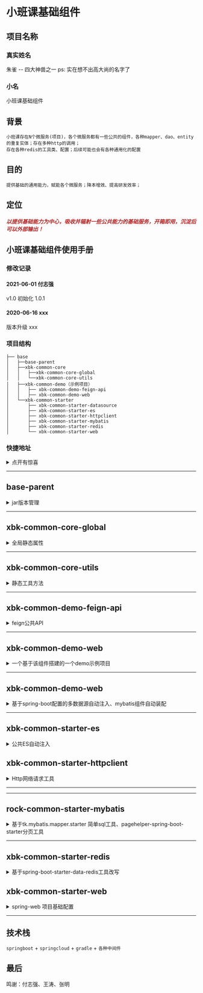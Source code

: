 # 小班课基础组件 
## 项目名称
### 真实姓名 
朱雀 -- 四大神兽之一
ps:  实在想不出高大尚的名字了

### 小名
小班课基础组件

## 背景

    小班课存在N个微服务(项目)，各个微服务都有一些公共的组件，各种mapper、dao、entity的重复实体；存在多种http的调用；
    存在各种redis的工具类、配置；后续可能也会有各种通用化的配置

## 目的

    提供基础的通用能力，赋能各个微服务；降本增效、提高研发效率；

## 定位

<h5 style="color: firebrick">以提供基础能力为中心，吸收并辐射一些公共能力的基础服务，开箱即用，沉淀后可以外部输出！</h5>

## 小班课基础组件使用手册

### 修改记录

#### 2021-06-01 付志强

v1.0 初始化 1.0.1

#### 2020-06-16 xxx

版本升级 xxx

### 项目结构

```
├── base
│   ├──base-parent
│   ├──xbk-common-core
│   │   ├──xbk-common-core-global
│   │   └──xbk-common-core-utils
│   ├──xbk-common-demo（示例项目）
│   │   ├── xbk-common-demo-feign-api
│   │   ├── xbk-common-demo-web
│   └──xbk-common-starter
│       ├── xbk-common-starter-datasource
│       ├── xbk-common-starter-es
│       ├── xbk-common-starter-httpclient
│       ├── xbk-common-starter-mybatis
│       ├── xbk-common-starter-redis
│       └── xbk-common-starter-web
```

### 快捷地址

<details>
<summary>点开有惊喜</summary>

* [`xbk-base-parent`](#base-parent)
* [`xbk-common-core-global`](#xbk-common-core-global)
* [`xbk-common-core-utils`](#xbk-common-core-utils)
* [`xbk-common-starter-cache`](#xbk-common-starter-cache)
* [`xbk-common-starter-datasource`](#xbk-common-starter-datasource)
* [`xbk-common-demo-feign-api`](#xbk-common-starter-feign)
* [`xbk-common-demo-web`](#xbk-common-starter-feign)
* [`xbk-common-starter-es`](#xbk-common-starter-es)
* [`xbk-common-starter-httpclient`](#xbk-common-starter-httpclient)
* [`xbk-common-starter-mybatis`](#xbk-common-starter-mybatis)
* [`xbk-common-starter-redis`](#xbk-common-starter-redis)
* [`xbk-common-starter-web`](#xbk-common-starter-web)

</details>

---

## base-parent

<details>
<summary>jar版本管理</summary>

### 描述

1. 定义了所有`jar`包版本信息、`gradle`常用的组件信息、`gradle`配置信息。
2. 所有的工具包的`parent`。
3. 统一的`gradle`版本管理，有效的避免不同`gradle`组件包版本冲突、不同`gradle`组件包版本不一致导致不必要包引用。

### 规约

1. 所有项目`build.gradle`都应继承`base-parent` (subprojects 中已经定义)。
2. 应当避免在业务项目模块中二次声明`gradle`组件版本信息。

### 使用示例

1. 在settings目录中增加对应模块的模块名称即可

```
include(':xbk-common-core')
include(':xbk-common-core:xbk-common-core-util')
include(':xbk-common-core:xbk-common-core-global')
project(':xbk-common-core:xbk-common-core-util').projectDir = file('../xbk-common-core/xbk-common-core-util')
project(':xbk-common-core:xbk-common-core-global').projectDir = file('../xbk-common-core/xbk-common-core-global')
project(':xbk-common-core').projectDir = file('../xbk-common-core')
```

</details>

---

## xbk-common-core-global

<details>
<summary>全局静态属性</summary>

### 描述

1. 定义了系统公共`Nacos`配置的`NameSpace`信息。
2. 定义了系统异常`BizException`。
3. 定义了系统交互所有已约定的`Head`信息。
4. 定义了`web`返回数据封装结果类型。

### 规约

1. 所有组件开发中使用的基础信息都应以此为准，不应该额外定义。

</details>

---

## xbk-common-core-utils

<details>
<summary>静态工具方法</summary>

### 描述

1. 提供一些常用de开发静态类
2. 提供一些常用的业务工具类

### 规约

1. 该模块中提供的方法必须都为静态方法。

### 使用示例

各种工具类吧，想用什么就往里面加吧，不过最主要的是不要重复引入一些想用技术的工具类，没必要；

</details>

---

## xbk-common-demo-feign-api

<details>
<summary>feign公共API</summary>

### 描述

1. 初步想法是提供所有的外部服务的feign接口，所有微服务都通过nacos注册，通过feign调用

### 规约

1. 该模块只是提供一个接口调用能力。

### 使用示例

暂时还没想好，有待讨论
</details>

---

## xbk-common-demo-web

<details>
<summary>一个基于该组件搭建的一个demo示例项目</summary>

### 描述

1. 单纯一个demo项目

### 规约

1. 暂时还没有写，有待讨论(主要是分层思路)

### 使用示例

暂时还没想好，有待讨论
</details>


---

## xbk-common-demo-web

<details>
<summary>基于spring-boot配置的多数据源自动注入、mybatis组件自动装配</summary>

### 现状

1. 目前小班课是单点数据源，没有多数据源的情况；多数据源的情况适用于之后的分库分表、读写分离的情况，所以目前先预留空间； 根据以往经验，这种需求还是存在的，所以先保留了
2. mybatis的话现阶段系统中有使用mybatis-plus的，也有自定义mapper.xml文件的；现阶段任务主要兼容这两种主流开发方式吧

### 描述 (当前版本的读写分离或者mybatis都不太完善，需要进一步优化)

1. `dataSource` 提供了基于`spring-boot`配置的多自动数据源注入(这个功能在数据迁移、读写分离等的的时候可能需要用到)、
   `mybatis`组件自动装配、`Druid`监控自动装配。
2. 依赖`com.alibaba.druid`：阿里的数据库连接工具。
3. 依赖`tk.mybatis.mapper-spring-boot-starter`：`mybatis`增强工具，如果引入该模块之后不使用`mybatis`自动装配可排除。
5. 自动集成`pagehelper`: `mybatis`分页组件。

### 使用 (数据源配置信息托管到nacos或者apollo等等)

1. 强烈建议排除`DataSource`自动注入。
    ```java
    @SpringBootApplication(exclude = DataSourceAutoConfiguration.class)
    ```
2. 单数据源使用：引用`Nacos`公共配置`XBK-MySql`，覆盖原有配置中`url`、`username`、`password`。
3. 多数据源使用：引用`Nacos`公共配置`XBK-Mysql`，覆盖原有配置中`url`、`username`、`password`即可注入`master`
   数据源，其他数据源配置为`datasource.dynamicDataSource.xx`，其中`xx`为数据源名称。 例如，配置`read`数据源。
    ```yml
    spring:
      datasource:
        dynamicDataSource:
          read:
            url: xx
            username: xxx
            password: xx
    ```
   在`Nacos`中默认提供了`read`/`write`两个扩展数据源配置--读写分离配置化。代码调用：
    ```java
    @DataSourceType("read")
    public List<Demo> selectFromReadDataSource(String name) {
        return demoMapper.customizeSqlSelectByName(name);
    }
    ```
   此处建议把数据源名称声明成静态常量，方便全局统一管理。

### 扩展

待优化，优先支持mybatis-plus组件的支持
</details>

---

## xbk-common-starter-es

<details>
<summary>公共ES自动注入</summary>

### 描述

1. 目前因为还没有到使用ES的阶段，所以这里只是预留空间
2. 提供了`Es`自动注入。

### 使用

1. 关联`Nacos`配置`XBK-ES`。
2. 引入必要的`ES`配置。`@EnableDataCenterEs`: 开启`DataCenteres`;`@EnableXbkEs`开启`XbkEs`。
    ```java
    @Configuration
    @EnableDataCenterEs
    @EnableXbkEs
    public class EsConfig {
    }
    ```
   由于`ES`连接在启动时候会检测连接情况，因此建议按需引入，及时排除不必要的引入。

### 扩展
---
</details>

## xbk-common-starter-httpclient

<details>
<summary>Http网络请求工具</summary>

### 描述 (基础信息配置化)

1. 提供了`http`请求工具。
2. 提供了`httpClient`、`okhttp`两种实现方式。
3. 提供了`feign`通信方式。

### 使用

1. 关联`Nacos`配置`XBK-HttpClient`。
2. 使用`RestTemplate`发送请求

```java
private final RestTemplate restTemplate;
//get 请求
        CommonResponse<String> commonResponse=restTemplate.getForObject("http://localhost:8080/demo/demo/testRedis",CommonResponse.class);
//post 请求
        DemoDTO demoDTO=new DemoDTO();
        demoDTO.setName("name");
        demoDTO.setNum(1);
        CommonResponse commonResponse=restTemplate.postForObject("http://localhost:8080/demo/demo",demoDTO,CommonResponse.class);

```

3. 使用静态工具发送请求

```java
//使用 httpClient 发送 get请求
HttpClientUtil.get();
//使用 okhttp 发送 get 请求
        OkHttpUtil.get();
```

### 扩展

1. 切换当前`Http`请求实现。

```xml
spring.http.rest-client.type = okHttp3 //默认
        spring.http.rest-client.type = httpClient //使用 httpClient
```

</details>

---

---

## rock-common-starter-mybatis

<details>
<summary>基于tk.mybatis.mapper.starter 简单sql工具、pagehelper-spring-boot-starter分页工具</summary>

#### 描述

1. 提供基于`tk.mybatis.mapper.starter` 简单`sql`工具、`pagehelper-spring-boot-starter`分页工具。
2. 提供基于`com.baomidou:mybatis-plus-boot-starter:3.4.1`：`mybatis-plus`增强工具.
3. 建议配合`common-util-dataSource`一起使用，可以快速实现多数据源、持久层集成。
4. 该组件未提供`mybatis`相关的`bean`装配信息，可以自行定义。

#### 使用

该工具提供了两套工具，可以根据当前的业务需求自行选择。

+ 实体`Entity extend BaseEntityOnlyId`：工具只会自动处理`id`、`createTime`：创建时间、`lastModifyTime`：修改时间。
+ 实体`Entity extend BaseEntity`：工具会额外维护`isDel`: 数据状态。
+ **如果项目中只有逻辑删除，不做物理删除，请使用`BaseEntity`，提供了一套完整的 逻辑`CRUD`操作**

1. 定义`mybatis-mapper`扫描包路径
      ```java
      @Configuration
      @MapperScan(basePackages = {DataSourceCommon.MAPPER_PATH, DynamicMapperPackage.DYNAMIC_PACKAGE_PATH})
      public class DataSourceCommon {
          /**
           * 定义Mapper包路径
           */
          public static final String MAPPER_PATH = "xxx.mapper";
      }
      ---
      DynamicMapperPackage.DYNAMIC_PACKAGE_PATH 为 自定义扩展的 sql 工具，此处必须声明。
      ```
2. 声明`Entity`
      ```java
      @Data
      @EqualsAndHashCode(callSuper = true)
      @Table(name = "demo")
      public class Demo extends BaseEntity {
          /**
           * 测试 - 名称 当数据库字段与实体字段不一致时候
           */
          @Column(name = "demo_name")
          private String name;
    
          /**
           * 示例 - 字符 当数据库字段与实体字段一致
           */
          private Integer demoNum;
      }
      ```
3. 声明`Mapper`
      ```java
      @Repository
      public interface DemoMapper extends Mapper<Demo> {
      }
      ```
4. 声明`service`
      ```java
      public interface DemoService extends BaseDecoratorService<Demo> {
      }
      ```
5. 声明`serviceImpl`
      ```java
      @Service
      @RequiredArgsConstructor
      public class DemoServiceImpl extends BaseDecoratorServiceImpl<Demo> implements DemoService {
      }
      ```

至此，在注入`@Autowired DemoService demoService`，即可调用基础的`CRUD`方法。

#### 扩展

1. 自定义`mybatis` 相关配置：根据官方自动配置即可，需要在`@MapperScan`中额外声明`DynamicMapperPackage.DYNAMIC_PACKAGE_PATH`路径。**
   此处建议使用`tk.mybatis.spring.annotation.MapperScan`**

2. 自定义`sql`语句

+ 定义`SqlProvider`。

 ```java
   public class DemoSqlProvider {
    /**
     * 自定义sql 根据 `name` 模糊查询
     */
    public String customizeSqlSelectByName(@Param("name") final String name) {
        String table = SqlHelper.getDynamicTableName(Demo.class, Demo.class.getAnnotation(Table.class).name());
        String allColumns = SqlHelper.getAllColumns(Demo.class);
        return new SQL() {{
            SELECT(allColumns);
            FROM(table);
            WHERE("demo_name like CONCAT('%',#{name},'%')");
        }}.toString();
    }
}
 ```

+ 在`Mapper`声明方法。
   ```java
    @Repository
    public interface DemoMapper extends Mapper<Demo> {
        /**
         * 自定义sql 根据 `name` 模糊查询
         */
        @SelectProvider(type = DemoSqlProvider.class, method = "customizeSqlSelectByName")
        List<Demo> customizeSqlSelectByName(@Param("name") String name);
    }
    ```

3. 模糊查询语法支持和分页语法支持
    ```java
   WeekendSqls<Demo> demoWeekendSql = WeekendSqls.<Demo>custom()
           .andLike(Demo::getName, "%" + name + "%");
   Example example = Example.builder(Demo.class)
           .andWhere(demoWeekendSql)
           .build();
   PageInfo<Demo> pageInfo = PageHelper.startPage(pageNum, pageSize)
           .doSelectPageInfo(() -> demoService.selectByExample(example));
    ```
4. 使用`xml`文件 文件存放目录：`classpath:mybatis/mapper/*.xml`. 由于`Mapper`继承了`BaseMapper`,应避免与已存在方法重名。

</details>

---

## xbk-common-starter-redis

<details>
<summary>基于spring-boot-starter-data-redis工具改写</summary>

### 描述

+ 提供基于`spring-boot-starter-data-redis`工具，实现了`key`服务隔离、环境隔离。
+ 提供基于`reids`实现的分布式锁（当然，用起来太费劲）。
+ 后续提供基于`redisson`实现的分布式锁。

### 使用

1. 关联`Nacos`配置`XBK-Redis`。
2. 配置`key`隔离前缀，优先匹配`spring.redis.prefix`，如果不存在，会使用`application-name`，如果依旧不存在会使用**unknown**。
      ```yml
      spring:
        redis:
          prefix: prefix
        application:
          name: serverName
       ```
3. 使用redis 锁。
     ```java
     @Autowired private DistributedLock distributedLock;
    
     final String lockKey = "lockKey";
     distributedLock.lock(lockKey);
     .....
     distributedLock.releaseLock(lockKey);
     ```
   **加锁、释放锁必须在同一线程中进行，否则会释放锁失败**

### 扩展

1. 使用不带前缀的`RedisTemplate`。
      ```java
      @Autowired @Qualifier(Common.REDIS_TEMPLATE_WITHOUT_PREFIX_NAME)
      private RedisTemplate redisTemplate;
      ```

</details>

## xbk-common-starter-web

<details>
<summary>spring-web 项目基础配置</summary>

### 描述

1. 提供全局统一返回结果集封装。
2. 提供全局异常处理机制。
3. 提供全局`json`序列化配置。
5. 提供日志打印配置。
6. 自动注入了两个任务线程池。
7. 提供全局参数校验配置。

+ **该包在各个项目组中应该在项目初始化时就定义所有信息，不建议该包进行扩展配置。**

### 使用

1. 关联`Nacos`基础配置`XBK-BASE`
2. `controller`正常返回的`objct`会被额外封装
    ```json
    {
        "code" : 200,
        "message" : "操作成功",
        "data" : {},
        "error_code" : 200,
        "error_message" : ""
    }
    ```
3. `controller`调用`void`方法
    ```java
    return SuccessResponse.defaultSuccessResponse();
    ```
4. 业务异常处理
   ```java
   throw new BizException(100101, "业务异常");
   ```

### 扩展

1. 自定义异常处理。异常处理提供了两个扩展`bean`：`ExceptionResolver`异常信息接受器，该`bean`可以注册多个，捕获异常后会根据`order`排序依次调用所有`bean`
   的处理方法。`ExceptionResultHandler` 异常结果处理器，该`bean`只可以注册一个，在所有`ExceptionResolver`处理完成之后调用该`bean`方法。系统现在默认提供：
    + `DefaultExceptionResultHandler`：默认异常结果处理，**该`bean`不建议覆盖**。
    + `DefaultBizExceptionResolver`：业务异常接收器。
    + `DefaultRuntimeExceptionResolver`：系统异常接收器。 自定义异常接收器：
      ```java
      @Configuration
      @Slf4j
      public class ExceptionLog implements ExceptionResolver {
          @Override
          public void resolve(HttpServletRequest request, Exception exception) {
            String prefix = exception instanceof BizException ? "【业务异常】" : "【系统异常】";
            log.error(prefix + ExceptionUtils.getStackTrace(exception));
          }
      
          @Override
          public boolean canResolve(HttpServletRequest request, Exception exception, HttpStatus httpStatus) {
              return exception instanceof BizException || exception instanceof RuntimeException;
          }
      }
      ```
2. 扩展异常处理器，如果系统提供的异常处理规则不满足 当前项目时候可以扩展处理，也可以通过扩展`ExceptionAdviceAutoConfiguration`来达到相同的效果。
     ```java
     @Configuration
     @Order(Ordered.HIGHEST_PRECEDENCE + 101)
     public class ExceptionAdviceConfiguration extends ExceptionAdviceAutoConfiguration {
   
         @ExceptionHandler({HttpRequestMethodNotSupportedException.class, NoHandlerFoundException.class})
         @Override
         public Result notFoundHandler(HttpServletRequest request, Exception exception) {
             return ResultSuccess.defaultResultSuccess();
         }
     }
    ``` 
3. 扩展参数解析器，如果当前项目中集成了其他的`web`项目，例如`swagger`，统一的增强结果封装也会封装这类的请求接口从而导致`web`组件失效，此时可以通过扩展参数解析来解决。
      ```java
      @RestControllerAdvice
      public class ResponseAdviceConfiguration extends AbstractResponseAdviceTemplate {
    
          //定义需要 返回结果需要被封装的 包路径 建议直接返回`controller`路径
          private static final List<String> SUPPORT_PATH = Lists.newArrayList("com.xx.controller");
    
          @Override
          public List<String> supportPath() {
              return SUPPORT_PATH;
          }
      }
      如果如上依旧不能满足需求，可以考虑重写 supports 方法
      ```

</details>

------

## 技术栈

`springboot` + `springcloud` + `gradle` + `各种中间件`

## 最后

鸣谢：付志强、王涛、张明

